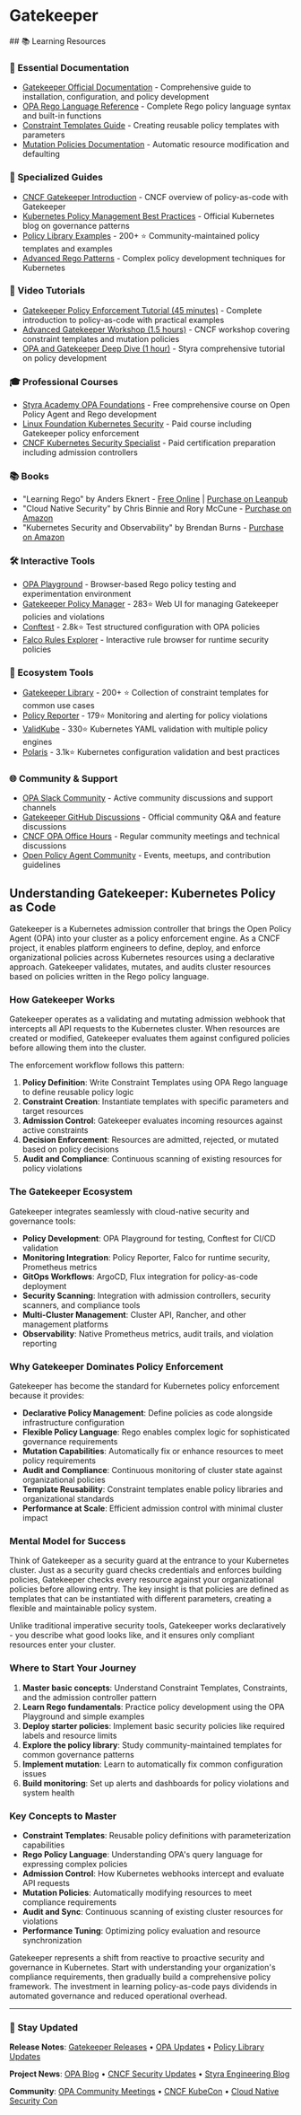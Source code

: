 # Gatekeeper

<GitHubButtons />
## 📚 Learning Resources

### 📖 Essential Documentation
- [Gatekeeper Official Documentation](https://open-policy-agent.github.io/gatekeeper/) - Comprehensive guide to installation, configuration, and policy development
- [OPA Rego Language Reference](https://www.openpolicyagent.org/docs/latest/policy-language/) - Complete Rego policy language syntax and built-in functions
- [Constraint Templates Guide](https://open-policy-agent.github.io/gatekeeper/website/docs/constrainttemplates) - Creating reusable policy templates with parameters
- [Mutation Policies Documentation](https://open-policy-agent.github.io/gatekeeper/website/docs/mutation) - Automatic resource modification and defaulting

### 📝 Specialized Guides
- [CNCF Gatekeeper Introduction](https://www.cncf.io/blog/2019/08/06/intro-to-gatekeeper-policy-controller-for-kubernetes/) - CNCF overview of policy-as-code with Gatekeeper
- [Kubernetes Policy Management Best Practices](https://kubernetes.io/blog/2019/08/06/opa-gatekeeper-policy-and-governance-for-kubernetes/) - Official Kubernetes blog on governance patterns
- [Policy Library Examples](https://github.com/open-policy-agent/gatekeeper-library) - 200+ ⭐ Community-maintained policy templates and examples
- [Advanced Rego Patterns](https://www.openpolicyagent.org/docs/latest/kubernetes-primer/) - Complex policy development techniques for Kubernetes

### 🎥 Video Tutorials
- [Gatekeeper Policy Enforcement Tutorial (45 minutes)](https://www.youtube.com/watch?v=Yup1FUc2Qn0) - Complete introduction to policy-as-code with practical examples
- [Advanced Gatekeeper Workshop (1.5 hours)](https://www.youtube.com/watch?v=ZJgaGJm9NJE) - CNCF workshop covering constraint templates and mutation policies
- [OPA and Gatekeeper Deep Dive (1 hour)](https://www.youtube.com/watch?v=v4wJE3I8HYk) - Styra comprehensive tutorial on policy development

### 🎓 Professional Courses
- [Styra Academy OPA Foundations](https://academy.styra.com/) - Free comprehensive course on Open Policy Agent and Rego development
- [Linux Foundation Kubernetes Security](https://www.linuxfoundation.org/training/kubernetes-security-essentials-lfs260/) - Paid course including Gatekeeper policy enforcement
- [CNCF Kubernetes Security Specialist](https://www.cncf.io/certification/cks/) - Paid certification preparation including admission controllers

### 📚 Books
- "Learning Rego" by Anders Eknert - [Free Online](https://www.openpolicyagent.org/docs/latest/policy-language/) | [Purchase on Leanpub](https://leanpub.com/learning-rego)
- "Cloud Native Security" by Chris Binnie and Rory McCune - [Purchase on Amazon](https://www.amazon.com/Cloud-Native-Security-Securing-Applications/dp/1492056707)
- "Kubernetes Security and Observability" by Brendan Burns - [Purchase on Amazon](https://www.amazon.com/Kubernetes-Security-Observability-Holistic-Approach/dp/1098107101)

### 🛠️ Interactive Tools
- [OPA Playground](https://play.openpolicyagent.org/) - Browser-based Rego policy testing and experimentation environment
- [Gatekeeper Policy Manager](https://github.com/sighupio/gatekeeper-policy-manager) - 283⭐ Web UI for managing Gatekeeper policies and violations
- [Conftest](https://github.com/open-policy-agent/conftest) - 2.8k⭐ Test structured configuration with OPA policies
- [Falco Rules Explorer](https://falco.org/docs/rules/) - Interactive rule browser for runtime security policies

### 🚀 Ecosystem Tools
- [Gatekeeper Library](https://github.com/open-policy-agent/gatekeeper-library) - 200+ ⭐ Collection of constraint templates for common use cases
- [Policy Reporter](https://github.com/kyverno/policy-reporter) - 179⭐ Monitoring and alerting for policy violations
- [ValidKube](https://github.com/komodorio/validkube) - 330⭐ Kubernetes YAML validation with multiple policy engines
- [Polaris](https://github.com/FairwindsOps/polaris) - 3.1k⭐ Kubernetes configuration validation and best practices

### 🌐 Community & Support
- [OPA Slack Community](https://slack.openpolicyagent.org/) - Active community discussions and support channels
- [Gatekeeper GitHub Discussions](https://github.com/open-policy-agent/gatekeeper/discussions) - Official community Q&A and feature discussions
- [CNCF OPA Office Hours](https://www.cncf.io/calendar/) - Regular community meetings and technical discussions
- [Open Policy Agent Community](https://www.openpolicyagent.org/community/) - Events, meetups, and contribution guidelines

## Understanding Gatekeeper: Kubernetes Policy as Code

Gatekeeper is a Kubernetes admission controller that brings the Open Policy Agent (OPA) into your cluster as a policy enforcement engine. As a CNCF project, it enables platform engineers to define, deploy, and enforce organizational policies across Kubernetes resources using a declarative approach. Gatekeeper validates, mutates, and audits cluster resources based on policies written in the Rego policy language.

### How Gatekeeper Works

Gatekeeper operates as a validating and mutating admission webhook that intercepts all API requests to the Kubernetes cluster. When resources are created or modified, Gatekeeper evaluates them against configured policies before allowing them into the cluster.

The enforcement workflow follows this pattern:
1. **Policy Definition**: Write Constraint Templates using OPA Rego language to define reusable policy logic
2. **Constraint Creation**: Instantiate templates with specific parameters and target resources
3. **Admission Control**: Gatekeeper evaluates incoming resources against active constraints
4. **Decision Enforcement**: Resources are admitted, rejected, or mutated based on policy decisions
5. **Audit and Compliance**: Continuous scanning of existing resources for policy violations

### The Gatekeeper Ecosystem

Gatekeeper integrates seamlessly with cloud-native security and governance tools:

- **Policy Development**: OPA Playground for testing, Conftest for CI/CD validation
- **Monitoring Integration**: Policy Reporter, Falco for runtime security, Prometheus metrics
- **GitOps Workflows**: ArgoCD, Flux integration for policy-as-code deployment
- **Security Scanning**: Integration with admission controllers, security scanners, and compliance tools
- **Multi-Cluster Management**: Cluster API, Rancher, and other management platforms
- **Observability**: Native Prometheus metrics, audit trails, and violation reporting

### Why Gatekeeper Dominates Policy Enforcement

Gatekeeper has become the standard for Kubernetes policy enforcement because it provides:

- **Declarative Policy Management**: Define policies as code alongside infrastructure configuration
- **Flexible Policy Language**: Rego enables complex logic for sophisticated governance requirements
- **Mutation Capabilities**: Automatically fix or enhance resources to meet policy requirements
- **Audit and Compliance**: Continuous monitoring of cluster state against organizational policies
- **Template Reusability**: Constraint templates enable policy libraries and organizational standards
- **Performance at Scale**: Efficient admission control with minimal cluster impact

### Mental Model for Success

Think of Gatekeeper as a security guard at the entrance to your Kubernetes cluster. Just as a security guard checks credentials and enforces building policies, Gatekeeper checks every resource against your organizational policies before allowing entry. The key insight is that policies are defined as templates that can be instantiated with different parameters, creating a flexible and maintainable policy system.

Unlike traditional imperative security tools, Gatekeeper works declaratively - you describe what good looks like, and it ensures only compliant resources enter your cluster.

### Where to Start Your Journey

1. **Master basic concepts**: Understand Constraint Templates, Constraints, and the admission controller pattern
2. **Learn Rego fundamentals**: Practice policy development using the OPA Playground and simple examples
3. **Deploy starter policies**: Implement basic security policies like required labels and resource limits
4. **Explore the policy library**: Study community-maintained templates for common governance patterns
5. **Implement mutation**: Learn to automatically fix common configuration issues
6. **Build monitoring**: Set up alerts and dashboards for policy violations and system health

### Key Concepts to Master

- **Constraint Templates**: Reusable policy definitions with parameterization capabilities
- **Rego Policy Language**: Understanding OPA's query language for expressing complex policies
- **Admission Control**: How Kubernetes webhooks intercept and evaluate API requests
- **Mutation Policies**: Automatically modifying resources to meet compliance requirements
- **Audit and Sync**: Continuous scanning of existing cluster resources for violations
- **Performance Tuning**: Optimizing policy evaluation and resource synchronization

Gatekeeper represents a shift from reactive to proactive security and governance in Kubernetes. Start with understanding your organization's compliance requirements, then gradually build a comprehensive policy framework. The investment in learning policy-as-code pays dividends in automated governance and reduced operational overhead.

---

### 📡 Stay Updated

**Release Notes**: [Gatekeeper Releases](https://github.com/open-policy-agent/gatekeeper/releases) • [OPA Updates](https://github.com/open-policy-agent/opa/releases) • [Policy Library Updates](https://github.com/open-policy-agent/gatekeeper-library/releases)

**Project News**: [OPA Blog](https://blog.openpolicyagent.org/) • [CNCF Security Updates](https://www.cncf.io/blog/category/security/) • [Styra Engineering Blog](https://blog.styra.com/)

**Community**: [OPA Community Meetings](https://www.openpolicyagent.org/community/) • [CNCF KubeCon](https://www.cncf.io/kubecon-cloudnativecon-events/) • [Cloud Native Security Con](https://events.linuxfoundation.org/cloudnativesecuritycon-north-america/)